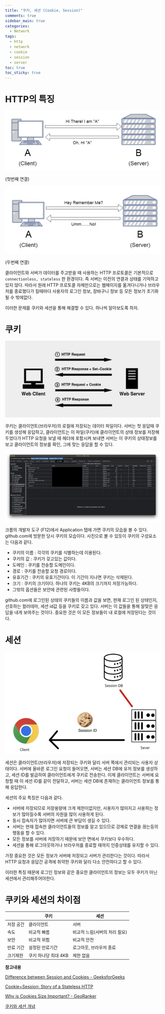 ```yaml
---
title: "쿠키, 세션 (Cookie, Session)"
comments: true
sidebar_main: true
categories:
  - Network
tags:
  - http
  - network
  - cookie
  - session
  - server
toc: true
toc_sticky: true
---
```


# HTTP의 특징

![스크린샷 2023-09-12 오후 1.53.45.png](/images/2023-9/CookieSession/http1.png)

(첫번째 연결)

![스크린샷 2023-09-12 오후 1.53.45.png](/images/2023-9/CookieSession/http2.png)

(두번째 연결)

클라이언트와 서버가 데이터를 주고받을 때 사용하는 HTTP 프로토콜은 기본적으로 `connectionless, stateless` 한 환경이다. 즉 서버는 이전의 연결과 상태를 기억하고 있지 않다. 따라서 원래 HTTP 프로토콜 자체만으로는 웹페이지를 옮겨다니거나 브라우저를 종료했다가 킬때마다 사용자의 로그인 정보, 장바구니 정보 등 모든 정보가 초기화 될 수 밖에없다.

이러한 문제를 쿠키와 세션을 통해 해결할 수 있다. 하나씩 알아보도록 하자.

# 쿠키

![스크린샷 2023-09-12 오후 1.53.45.png](/images/2023-9/CookieSession/http3.png)

쿠키는 클라이언트(브라우저)의 로컬에 저장되는 데이터 파일이다. 서버는 첫 응답때 쿠키를 생성해 응답하고, 클라이언트는 이 파일(쿠키)에 클라이언트의 상태 정보를 저장해 두었다가 HTTP 요청을 보낼 때 헤더에 포함시켜 보내면 서버는 이 쿠키의 상태정보를 보고 클라이언트의 정보를 확인, 그에 맞는 응답을 할 수 있다.

![스크린샷 2023-09-12 오후 1.53.45.png](/images/2023-9/CookieSession/Cookie.png)

크롬의 개발자 도구 (F12)에서 Application 탭에 가면 쿠키의 모습을 볼 수 있다. github.com에 방문한 당시 쿠키의 모습이다. 사진으로 볼 수 있듯이 쿠키의 구성요소는 다음과 같다.

- 쿠키의 이름 : 각각의 쿠키를 식별하는데 이용된다.
- 쿠키의 값 : 쿠키가 갖고있는 값이다.
- 도메인 : 쿠키를 전송할 도메인이다.
- 경로 : 쿠키를 전송할 요청 경로이다.
- 유효기간 : 쿠키의 유효기간이다. 이 기간이 지나면 쿠키는 삭제된다.
- 크기 : 쿠키의 크기이다. 하나의 쿠키는 4KB의 크기까지 저장가능하다.
- 그밖의 옵션들은 보안에 관련된 사항들이다.

github.com에 로그인된 상태의 쿠키들의 이름과 값을 보면, 현재 로그인 된 상태인지, 선호하는 컬러테마, 세션 id값 등을 쿠키로 갖고 있다. 서버는 이 값들을 통해 알맞은 응답을 내게 보여주는 것이다. 중요한 것은 이 모든 정보들이 내 로컬에 저장된다는 것이다.

# 세션

![스크린샷 2023-09-12 오후 1.53.45.png](/images/2023-9/CookieSession/Session.jpeg)

세션은 클라이언트(브라우저)에 저장되는 쿠키와 달리 서버 쪽에서 관리되는 사용자 상태이다. 서버에 올바른 로그인 요청이 들어오면, 서버는 세션 DB에 유저 정보를 생성하고, 세션 ID를 발급하여 클라이언트에게 쿠키로 전송한다. 이제 클라이언트는 서버에 요청할 때 이 세션 ID를 같이 전달하고, 서버는 세션 DB에 존재하는 클라이언트 정보를 통해 응답한다.

세션의 주요 특징은 다음과 같다.

- 서버에 저장되므로 저장용량에 크게 제한이없지만, 사용자가 많아지고 사용하는 정보가 많아질수록 서버의 자원을 많이 사용하게 된다.
- 동시 접속자가 많아지면 서버에 큰 부담이 생길 수 있다.
- 서버는 현재 접속한 클라이언트들의 정보를 알고 있으므로 강제로 연결을 끊는등의 행동을 할 수 있다.
- 모든 정보를 서버에 저장하기 때문에 보안 면에서 쿠키보다 우수하다.
- 세션을 통해 로그아웃하거나 브라우저를 종료할 때까지 인증상태를 유지할 수 있다.

가장 중요한 것은 모든 정보가 서버에 저장되고 서버가 관리한다는 것이다. 따라서 HTTP 요청과 응답간 공격에 취약한 쿠키와 달리 다소 안전하다고 할 수 있다.

이러한 특징 때문에 로그인 정보와 같은 중요한 클라이언트의 정보는 모두 쿠키가 아닌 세션에서 관리해주어야한다.

# 쿠키와 세션의 차이점

|           | 쿠키                 | 세션                          |
| --------- | -------------------- | ----------------------------- |
| 저장 공간 | 클라이언트           | 서버                          |
| 속도      | 비교적 빠름          | 비교적 느림(서버의 처리 필요) |
| 보안      | 비교적 위험          | 비교적 안전                   |
| 만료 기간 | 설정된 만료기간      | 로그아웃, 브라우저 종료       |
| 크기제한  | 쿠키 하나당 최대 4KB | 제한 없음                     |

**참고내용**

[Difference between Session and Cookies - GeeksforGeeks](https://www.geeksforgeeks.org/difference-between-session-and-cookies/)

[Cookie+Session: Story of a Stateless HTTP](https://medium.com/@maheshlsingh8412/cookie-session-story-of-a-stateless-http-3cd09cc01541)

[Why is Cookies Size Important? - GeoRanker](https://www.georanker.com/how-to-reduce-cookies-size-and-why-is-important)

[쿠키와 세션 개념](https://interconnection.tistory.com/74)
